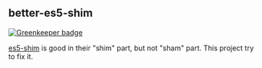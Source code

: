 ## better-es5-shim

[![Greenkeeper badge](https://badges.greenkeeper.io/hax/better-es5-shim.svg)](https://greenkeeper.io/)

[es5-shim](https://github.com/es-shims/es5-shim) is good in their "shim" part, but not "sham" part. This project try to fix it.

